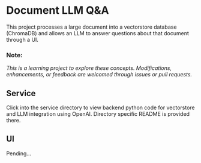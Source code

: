 # Document LLM Q&A

This project processes a large document into a vectorstore database (ChromaDB) and allows an LLM to answer questions about that document through a UI.

### Note:
_This is a learning project to explore these concepts. Modifications, enhancements, or feedback are welcomed through issues or pull requests._

## Service

Click into the service directory to view backend python code for vectorstore and LLM integration using OpenAI. Directory specific README is provided there.

## UI

Pending...
